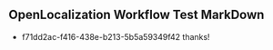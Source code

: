 ## OpenLocalization Workflow Test MarkDown
* f71dd2ac-f416-438e-b213-5b5a59349f42 thanks!

<!--HONumber=Jul16_HO2-->


